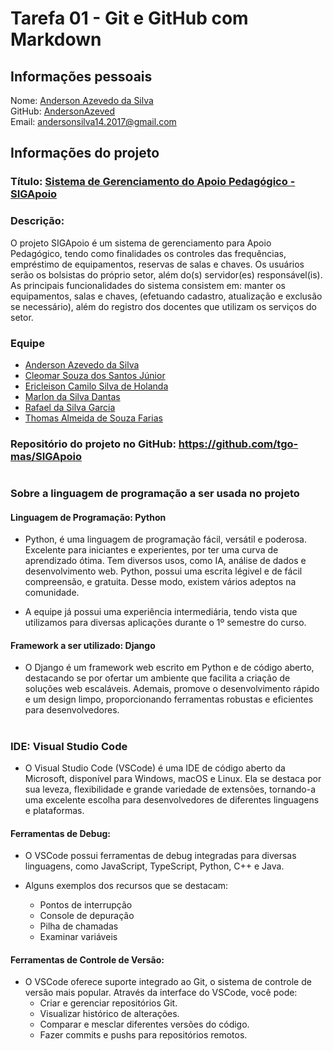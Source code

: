 # Tarefa 01 - Git e GitHub com Markdown

###

## Informações pessoais
Nome: [Anderson Azevedo da Silva](https://github.com/AndersonAzeved) <br>
GitHub: [AndersonAzeved](https://github.com/AndersonAzeved)<br>
Email: andersonsilva14.2017@gmail.com


###

## Informações do projeto
### Título: [Sistema de Gerenciamento do Apoio Pedagógico - SIGApoio](https://github.com/tgo-mas/SIGApoio)<br>
### Descrição: <br> 
O projeto SIGApoio é um sistema de gerenciamento para Apoio Pedagógico,  tendo como finalidades os controles das frequências, empréstimo de equipamentos, reservas de salas e chaves. 
Os usuários serão os bolsistas do próprio setor, além do(s) servidor(es) responsável(is). <br>  As principais funcionalidades do sistema consistem em: manter os equipamentos, salas e chaves, (efetuando cadastro, atualização e exclusão se necessário), além do registro dos docentes que utilizam os serviços do setor.

### Equipe 
* [Anderson Azevedo da Silva](https://github.com/AndersonAzeved)
* [Cleomar Souza dos Santos Júnior](https://github.com/Cleomar-Junior)
* [Ericleison Camilo Silva de Holanda](https://github.com/Ericleisonn)
* [Marlon da Silva Dantas](https://github.com/MarlonHD)
* [Rafael da Silva Garcia](https://github.com/garciaRafa)
* [Thomas Almeida de Souza Farias](https://github.com/tgo-mas)

### Repositório do projeto no GitHub: https://github.com/tgo-mas/SIGApoio

#


### Sobre a linguagem de programação a ser usada no projeto

#### Linguagem de Programação: Python

* Python, é uma linguagem de programação fácil, versátil e poderosa. Excelente para iniciantes e experientes, por ter uma curva de aprendizado ótima. Tem diversos usos, como IA, análise de dados e desenvolvimento web. Python, possui uma escrita légivel e de fácil compreensão, e gratuita. Desse modo, existem vários adeptos na comunidade. 

* A equipe já possui uma experiência intermediária, tendo vista que utilizamos para diversas aplicações durante o 1º semestre do curso. 


#### Framework a ser utilizado: Django 

* O Django é um framework web escrito em Python e de código aberto, destacando se por ofertar um ambiente que facilita a criação de soluções web escaláveis. Ademais, promove o desenvolvimento rápido e um design limpo, proporcionando ferramentas robustas e eficientes para desenvolvedores.

#


### IDE: Visual Studio Code
* O Visual Studio Code (VSCode) é uma IDE de código aberto da Microsoft, disponível para Windows, macOS e Linux. Ela se destaca por sua leveza, flexibilidade e grande variedade de extensões, tornando-a uma excelente escolha para desenvolvedores de diferentes linguagens e plataformas.

#### Ferramentas de Debug: 
* O VSCode possui ferramentas de debug integradas para diversas linguagens, como JavaScript, TypeScript, Python, C++ e Java. 

* Alguns exemplos dos recursos que se destacam: 
    * Pontos de interrupção 
    * Console de depuração 
    * Pilha de chamadas 
    * Examinar variáveis


#### Ferramentas de Controle de Versão:
* O VSCode oferece suporte integrado ao Git, o sistema de controle de versão mais popular. Através da interface do VSCode, você pode:
    * Criar e gerenciar repositórios Git.
    * Visualizar histórico de alterações.
    * Comparar e mesclar diferentes versões do código.
    * Fazer commits e pushs para repositórios remotos.

#